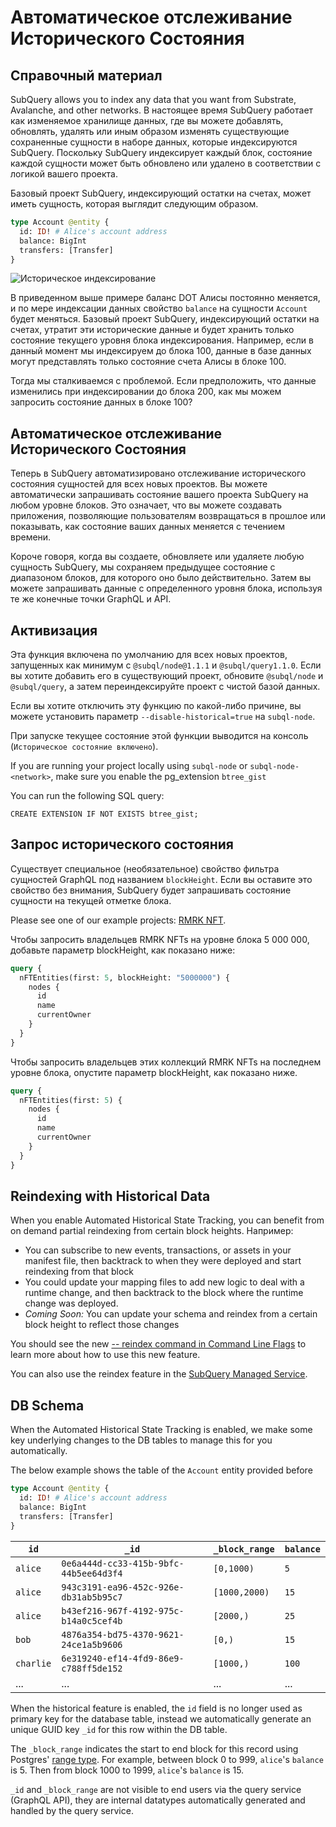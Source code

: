 # Автоматическое отслеживание Исторического Состояния

## Справочный материал

SubQuery allows you to index any data that you want from Substrate, Avalanche, and other networks. В настоящее время SubQuery работает как изменяемое хранилище данных, где вы можете добавлять, обновлять, удалять или иным образом изменять существующие сохраненные сущности в наборе данных, которые индексируются SubQuery. Поскольку SubQuery индексирует каждый блок, состояние каждой сущности может быть обновлено или удалено в соответствии с логикой вашего проекта.

Базовый проект SubQuery, индексирующий остатки на счетах, может иметь сущность, которая выглядит следующим образом.

```graphql
type Account @entity {
  id: ID! # Alice's account address
  balance: BigInt
  transfers: [Transfer]
}
```

![Историческое индексирование](/assets/img/historic_indexing.png)

В приведенном выше примере баланс DOT Алисы постоянно меняется, и по мере индексации данных свойство `balance` на сущности `Account` будет меняться. Базовый проект SubQuery, индексирующий остатки на счетах, утратит эти исторические данные и будет хранить только состояние текущего уровня блока индексирования. Например, если в данный момент мы индексируем до блока 100, данные в базе данных могут представлять только состояние счета Алисы в блоке 100.

Тогда мы сталкиваемся с проблемой. Если предположить, что данные изменились при индексировании до блока 200, как мы можем запросить состояние данных в блоке 100?

## Автоматическое отслеживание Исторического Состояния

Теперь в SubQuery автоматизировано отслеживание исторического состояния сущностей для всех новых проектов. Вы можете автоматически запрашивать состояние вашего проекта SubQuery на любом уровне блоков. Это означает, что вы можете создавать приложения, позволяющие пользователям возвращаться в прошлое или показывать, как состояние ваших данных меняется с течением времени.

Короче говоря, когда вы создаете, обновляете или удаляете любую сущность SubQuery, мы сохраняем предыдущее состояние с диапазоном блоков, для которого оно было действительно. Затем вы можете запрашивать данные с определенного уровня блока, используя те же конечные точки GraphQL и API.

## Активизация

Эта функция включена по умолчанию для всех новых проектов, запущенных как минимум с `@subql/node@1.1.1` и `@subql/query1.1.0`. Если вы хотите добавить его в существующий проект, обновите `@subql/node` и `@subql/query`, а затем переиндексируйте проект с чистой базой данных.

Если вы хотите отключить эту функцию по какой-либо причине, вы можете установить параметр `--disable-historical=true` на `subql-node`.

При запуске текущее состояние этой функции выводится на консоль (`Историческое состояние включено`).

If you are running your project locally using `subql-node` or `subql-node-<network>`, make sure you enable the pg_extension `btree_gist`

You can run the following SQL query:

```shell
CREATE EXTENSION IF NOT EXISTS btree_gist;
```

## Запрос исторического состояния

Существует специальное (необязательное) свойство фильтра сущностей GraphQL под названием `blockHeight`. Если вы оставите это свойство без внимания, SubQuery будет запрашивать состояние сущности на текущей отметке блока.

Please see one of our example projects: [RMRK NFT](https://github.com/subquery/tutorial-rmrk-nft).

Чтобы запросить владельцев RMRK NFTs на уровне блока 5 000 000, добавьте параметр blockHeight, как показано ниже:

```graphql
query {
  nFTEntities(first: 5, blockHeight: "5000000") {
    nodes {
      id
      name
      currentOwner
    }
  }
}
```

Чтобы запросить владельцев этих коллекций RMRK NFTs на последнем уровне блока, опустите параметр blockHeight, как показано ниже.

```graphql
query {
  nFTEntities(first: 5) {
    nodes {
      id
      name
      currentOwner
    }
  }
}
```

## Reindexing with Historical Data

When you enable Automated Historical State Tracking, you can benefit from on demand partial reindexing from certain block heights. Например:

- You can subscribe to new events, transactions, or assets in your manifest file, then backtrack to when they were deployed and start reindexing from that block
- You could update your mapping files to add new logic to deal with a runtime change, and then backtrack to the block where the runtime change was deployed.
- _Coming Soon:_ You can update your schema and reindex from a certain block height to reflect those changes

You should see the new [-- reindex command in Command Line Flags](./references.md#reindex) to learn more about how to use this new feature.

You can also use the reindex feature in the [SubQuery Managed Service](https://project.subquery.network).

## DB Schema

When the Automated Historical State Tracking is enabled, we make some key underlying changes to the DB tables to manage this for you automatically.

The below example shows the table of the `Account` entity provided before

```graphql
type Account @entity {
  id: ID! # Alice's account address
  balance: BigInt
  transfers: [Transfer]
}
```

| `id`      | `_id`                                  | `_block_range` | `balance` |
| --------- | -------------------------------------- | -------------- | --------- |
| `alice`   | `0e6a444d-cc33-415b-9bfc-44b5ee64d3f4` | `[0,1000)`     | `5`       |
| `alice`   | `943c3191-ea96-452c-926e-db31ab5b95c7` | `[1000,2000)`  | `15`      |
| `alice`   | `b43ef216-967f-4192-975c-b14a0c5cef4b` | `[2000,)`      | `25`      |
| `bob`     | `4876a354-bd75-4370-9621-24ce1a5b9606` | `[0,)`         | `15`      |
| `charlie` | `6e319240-ef14-4fd9-86e9-c788ff5de152` | `[1000,)`      | `100`     |
| ...       | ...                                    | ...            | ...       |

When the historical feature is enabled, the `id` field is no longer used as primary key for the database table, instead we automatically generate an unique GUID key `_id` for this row within the DB table.

The `_block_range` indicates the start to end block for this record using Postgres' [range type](https://www.postgresql.org/docs/current/rangetypes.html). For example, between block 0 to 999, `alice`'s `balance` is 5. Then from block 1000 to 1999, `alice`'s `balance` is 15.

`_id` and `_block_range` are not visible to end users via the query service (GraphQL API), they are internal datatypes automatically generated and handled by the query service.
